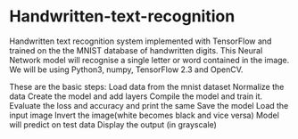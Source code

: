 # Handwritten-text-recognition
Handwritten text recognition system implemented with TensorFlow and trained on the the MNIST database of handwritten digits. This Neural Network model will recognise a single letter or word contained in the image. We will be using Python3, numpy, TensorFlow 2.3 and OpenCV.

These are the basic steps:
Load data from the mnist dataset
Normalize the data
Create the model and add layers
Compile the model  and train it.
Evaluate the loss and accuracy and print the same
Save the model
Load the input image
Invert the image(white becomes black and vice versa)
Model will predict on test data
Display the output (in grayscale)


